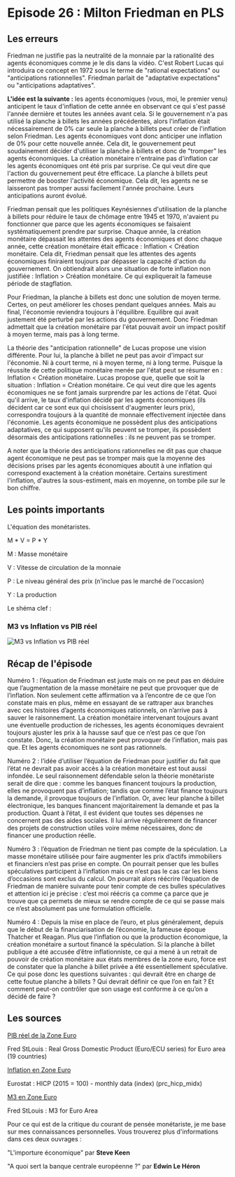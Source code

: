 # Episode 26 : Milton Friedman en PLS

## Les erreurs ##

Friedman ne justifie pas la neutralité de la monnaie par la rationalité des agents économiques comme je le dis dans la vidéo. C'est Robert Lucas qui introduira ce concept en 1972 sous le terme de "rational expectations" ou "anticipations rationnelles". Friedman parlait de "adaptative expectations" ou "anticipations adaptatives".

**L'idée est la suivante :** les agents économiques (vous, moi, le premier venu) anticipent le taux d'inflation de cette année en observant ce qui s'est passé l'année dernière et toutes les années avant cela. Si le gouvernement n'a pas utilisé la planche à billets les années précédentes, alors l'inflation était nécessairement de 0% car seule la planche à billets peut créer de l'inflation selon Friedman. Les agents économiques vont donc anticiper une inflation de 0% pour cette nouvelle année. Cela dit, le gouvernement peut soudainement décider d'utiliser la planche à billets et donc de "tromper" les agents économiques. La création monétaire n'entraine pas d'inflation car les agents économiques ont été pris par surprise. Ce qui veut dire que l'action du gouvernement peut être efficace. La planche à billets peut permettre de booster l'activité économique. Cela dit, les agents ne se laisseront pas tromper aussi facilement l'année prochaine. Leurs anticipations auront évolué.

Friedman pensait que les politiques Keynésiennes d'utilisation de la planche à billets pour réduire le taux de chômage entre 1945 et 1970, n'avaient pu fonctionner que parce que les agents économiques se faisaient systématiquement prendre par surprise. Chaque année, la création monétaire dépassait les attentes des agents économiques et donc chaque année, cette création monétaire était efficace : Inflation < Création monétaire. Cela dit, Friedman pensait que les attentes des agents économiques finiraient toujours par dépasser la capacité d'action du gouvernement. On obtiendrait alors une situation de forte inflation non justifiée : Inflation > Création monétaire. Ce qui expliquerait la fameuse période de stagflation.

Pour Friedman, la planche à billets est donc une solution de moyen terme. Certes, on peut améliorer les choses pendant quelques années. Mais au final, l'économie reviendra toujours à l'équilibre. Equilibre qui avait justement été perturbé par les actions du gouvernement. Donc Friedman admettait que la création monétaire par l'état pouvait avoir un impact positif à moyen terme, mais pas à long terme.

La théorie des "anticipation rationnelle" de Lucas propose une vision différente. Pour lui, la planche à billet ne peut pas avoir d'impact sur l'économie. Ni à court terme, ni à moyen terme, ni à long terme. Puisque la réussite de cette politique monétaire menée par l'état peut se résumer en : Inflation < Création monétaire. Lucas propose que, quelle que soit la situation : Inflation = Création monétaire. Ce qui veut dire que les agents économiques ne se font jamais surprendre par les actions de l'état. Quoi qu'il arrive, le taux d'inflation décidé par les agents économiques (ils décident car ce sont eux qui choisissent d'augmenter leurs prix), correspondra toujours à la quantité de monnaie effectivement injectée dans l'économie. Les agents économique ne possèdent plus des anticipations adaptatives, ce qui supposent qu'ils peuvent se tromper, ils possèdent désormais des anticipations rationnelles : ils ne peuvent pas se tromper.

A noter que la théorie des anticipations rationnelles ne dit pas que chaque agent économique ne peut pas se tromper mais que la moyenne des décisions prises par les agents économiques aboutit à une inflation qui correspond exactement à la création monétaire. Certains surestiment l'inflation, d'autres la sous-estiment, mais en moyenne, on tombe pile sur le bon chiffre.


## Les points importants

L'équation des monétaristes.

M * V = P * Y

M : Masse monétaire

V : Vitesse de circulation de la monnaie

P : Le niveau général des prix (n'inclue pas le marché de l'occasion)

Y : La production

Le shéma clef :

### M3 vs Inflation vs PIB réel

![M3 vs Inflation vs PIB réel](./images/Eps26_m3_Inflation_PIB_réel.png "M3 vs Inflation vs PIB réel")


## Récap de l'épisode

Numéro 1 : l’équation de Friedman est juste mais on ne peut pas en déduire que l’augmentation de la masse monétaire ne peut que provoquer que de l’inflation. Non seulement cette affirmation va à l’encontre de ce que l’on constate mais en plus, même en essayant de se rattraper aux branches avec ces histoires d’agents économiques rationnels, on n’arrive pas à sauver le raisonnement. La création monétaire intervenant toujours avant une éventuelle production de richesses, les agents économiques devraient toujours ajuster les prix à la hausse sauf que ce n’est pas ce que l’on constate. Donc, la création monétaire peut provoquer de l’inflation, mais pas que. Et les agents économiques ne sont pas rationnels.

Numéro 2 : l’idée d’utiliser l’équation de Friedman pour justifier du fait que l’état ne devrait pas avoir accès à la création monétaire est tout aussi infondée. Le seul raisonnement défendable selon la théorie monétariste serait de dire que : comme les banques financent toujours la production, elles ne provoquent pas d’inflation; tandis que comme l’état finance toujours la demande, il provoque toujours de l’inflation. Or, avec leur planche à billet électronique, les banques financent majoritairement la demande et pas la production. Quant à l’état, il est évident que toutes ses dépenses ne concernent pas des aides sociales. Il lui arrive régulièrement de financer des projets de construction utiles voire même nécessaires, donc de financer une production réelle.

Numéro 3 : l’équation de Friedman ne tient pas compte de la spéculation. La masse monétaire utilisée pour faire augmenter les prix d’actifs immobiliers et financiers n’est pas prise en compte. On pourrait penser que les bulles spéculatives participent à l‘inflation mais ce n’est pas le cas car les biens d’occasions sont exclus du calcul. On pourrait alors réécrire l’équation de Friedman de manière suivante pour tenir compte de ces bulles spéculatives et attention ici je précise : c’est moi réécris ça comme ça parce que je trouve que ça permets de mieux se rendre compte de ce qui se passe mais ce n’est absolument pas une formulation officielle.

Numéro 4 : Depuis la mise en place de l’euro, et plus généralement, depuis que le début de la financiarisation de l’économie, la fameuse époque Thatcher et Reagan. Plus que l’inflation ou que la production économique, la création monétaire a surtout financé la spéculation. Si la planche à billet publique a été accusée d’être inflationniste, ce qui a mené à un retrait de pouvoir de création monétaire aux états membres de la zone euro, force est de constater que la planche à billet privée a été essentiellement spéculative. Ce qui pose donc les questions suivantes : qui devrait être en charge de cette foutue planche à billets ? Qui devrait définir ce que l’on en fait ? Et comment peut-on contrôler que son usage est conforme à ce qu’on a décidé de faire ?


## Les sources

[PIB réel de la Zone Euro](https://fred.stlouisfed.org/series/CLVMEURSCAB1GQEA19)

Fred StLouis : Real Gross Domestic Product (Euro/ECU series) for Euro area (19 countries)


[Inflation en Zone Euro](http://appsso.eurostat.ec.europa.eu/nui/submitViewTableAction.do)

Eurostat : HICP (2015 = 100) - monthly data (index) (prc_hicp_midx)


[M3 en Zone Euro](https://fred.stlouisfed.org/series/MYAGM3EZM196N)

Fred StLouis : M3 for Euro Area


Pour ce qui est de la critique du courant de pensée monétariste, je me base sur mes connaissances personnelles. Vous trouverez plus d'informations dans ces deux ouvrages :

"L'importure économique" par **Steve Keen**

"A quoi sert la banque centrale européenne ?" par **Edwin Le Héron**
